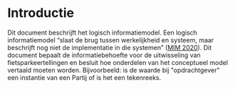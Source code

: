 # Introductie

Dit document beschrijft het logisch informatiemodel.
Een logisch informatiemodel “slaat de brug tussen werkelijkheid en systeem, maar beschrijft nog niet de implementatie in die systemen” ([MIM 2020][mim-im]).
Dit document bepaalt de informatiebehoefte voor de uitwisseling van fietsparkeertellingen en besluit hoe onderdelen van het conceptueel model vertaald moeten worden.
Bijvoorbeeld: is de waarde bij "opdrachtgever" een instantie van een Partij of is het een tekenreeks.

[mim-im]: https://docs.geostandaarden.nl/mim/def-st-mim-20201023/#niveau-3-logisch-informatie-of-gegevensmodel
